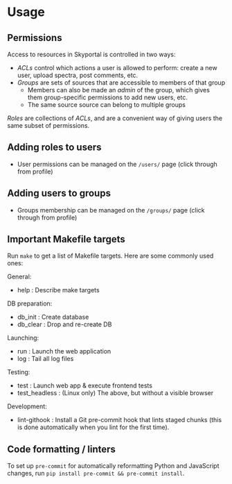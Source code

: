 # Usage

## Permissions

Access to resources in Skyportal is controlled in two ways:

- *ACLs* control which actions a user is allowed to perform: create a new user, upload spectra, post comments, etc.
- *Groups* are sets of sources that are accessible to members of that group
    - Members can also be made an *admin* of the group, which gives them group-specific permissions to add new users, etc.
    - The same source source can belong to multiple groups

*Roles* are collections of *ACLs*, and are a convenient way of giving
users the same subset of permissions.

## Adding roles to users

- User permissions can be managed on the `/users/` page (click through from profile)

## Adding users to groups

- Groups membership can be managed on the `/groups/` page (click through from profile)

## Important Makefile targets

Run `make` to get a list of Makefile targets.  Here are some commonly
used ones:

General:

- help : Describe make targets

DB preparation:

- db_init : Create database
- db_clear : Drop and re-create DB

Launching:

- run : Launch the web application
- log : Tail all log files

Testing:

- test : Launch web app & execute frontend tests
- test_headless : (Linux only) The above, but without a visible browser

Development:

- lint-githook : Install a Git pre-commit hook that lints staged
                 chunks (this is done automatically when you lint
                 for the first time).


## Code formatting / linters

To set up `pre-commit` for automatically reformatting Python and JavaScript changes, run `pip install pre-commit && pre-commit install`.
